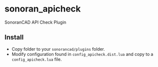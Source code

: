 # sonoran_apicheck
SonoranCAD API Check Plugin

## Install

- Copy folder to your `sonorancad/plugins` folder. 
- Modify configuration found in `config_apicheck.dist.lua` and copy to a `config_apicheck.lua` file.
